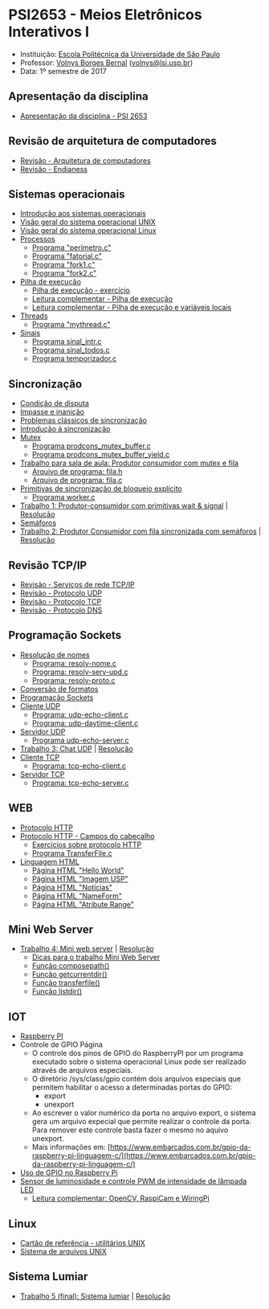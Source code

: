# PSI2653 - Meios Eletrônicos Interativos I

* Instituição: [Escola Politécnica da Universidade de São Paulo](http://www.poli.usp.br/)
* Professor: [Volnys Borges Bernal](http://www.lsi.usp.br/~volnys/academic/curriculum/Curriculum-Lates-Volnys-Borges-Bernal.htm) ([volnys@lsi.usp.br](volnys@lsi.usp.br))
* Data: 1º semestre de 2017

## Apresentação da disciplina
* [Apresentação da disciplina - PSI 2653](files/01-PSI-2653.pdf)

## Revisão de arquitetura de computadores
* [Revisão - Arquitetura de computadores](files/02-RevArquitetura-v6.pdf)
* [Revisão - Endianess](files/03-Endianess-v2.pdf)

## Sistemas operacionais
* [Introdução aos sistemas operacionais](files/04-IntroSistemasOperacionais-v12.pdf)
* [Visão geral do sistema operacional UNIX](files/06-Unix-v5.pdf)
* [Visão geral do sistema operacional Linux](files/07-Linux-v5.pdf)
* [Processos](files/08-Processos-v10.pdf)
	* [Programa "perimetro.c"](files/09-perimetro.c)
	* [Programa "fatorial.c"](files/09-fatorial2.c)
	* [Programa "fork1.c"](files/10-fork1.c)
	* [Programa "fork2.c"](files/11-fork2.c)
* [Pilha de execução](files/12-PilhaExecucao-v10.pdf)
	* [Pilha de execução - exercício](files/13-PilhaExecucao-exercicio-v2.pdf)
	* [Leitura complementar - Pilha de execução](files/14-LeituraComplementar-Pilha-execucao.pdf)
	* [Leitura complementar - Pilha de execução e variáveis locais](files/15-LeituraComplementar-Pilha-execucao-e-variaveis-locais.pdf)
* [Threads](files/22-threads-v8.pdf)
	* [Programa "mythread.c"](files/23-mythread.c)
* [Sinais](files/25-Sinais.pdf)
	* [Programa sinal_intr.c](files/27-sinal_intr.c)
	* [Programa sinal_todos.c](files/28-sinal_todos.c)
	* [Programa temporizador.c](files/29-temporizador.c)

## Sincronização
* [Condição de disputa](files/30-CondicaoDisputa-v5.pdf)
* [Impasse e inanição](files/33-Impasse-Inanicao-v3.pdf)
* [Problemas clássicos de sincronização](files/31-ProblemasClassicos-v6.pdf)
* [Introdução à sincronização](files/35-IntroSincronizacao-v24.pdf)
* [Mutex](files/36-Mutex-v27.pdf)
	* [Programa prodcons_mutex_buffer.c](files/38-prodcons_mutex_buffer.c)
	* [Programa prodcons_mutex_buffer_yield.c](files/39-prodcons_mutex_buffer_yield.c)
* [Trabalho para sala de aula: Produtor consumidor com mutex e fila](files/40-Trabalho-prodcons-mutex-fila-v5.pdf)
	* [Arquivo de programa: fila.h](files/41-fila.h)
	* [Arquivo de programa: fila.c](files/42-fila.c)
* [Primitivas de sincronização de bloqueio explícito](files/43-PrimitivasBloqueioExplicito-v24.pdf)
	* [Programa worker.c](files/44-worker.c)
* [Trabalho 1: Produtor-consumidor com primitivas wait & signal](files/45-Trabalho-prodcons-wait-signal-v4.pdf) | [Resolução](EPs/EP1)
* [Semáforos](files/47-Semaforo-v23.pdf)
* [Trabalho 2: Produtor Consumidor com fila sincronizada com semáforos](files/48-Trabalho-prodcons-fila-com-semaforo-v5.pdf) |  [Resolução](EPs/EP2)

## Revisão TCP/IP
* [Revisão - Serviços de rede TCP/IP](files/60-Revisao-IntroServicoRedes-v7.pdf)
* [Revisão - Protocolo UDP](files/61-Revisao-udp-v5.pdf)
* [Revisão - Protocolo TCP](files/62-Revisao-tcp-v10.pdf)
* [Revisão - Protocolo DNS](files/63-dns-intr-v4.pdf)

## Programação Sockets
* [Resolução de nomes](files/71-ResolucaoNomes-v9.pdf)
	* [Programa: resolv-nome.c](files/72-resolv-nome.c)
	* [Programa: resolv-serv-upd.c](files/73-resolv-serv-udp.c)
	* [Programa: resolv-proto.c](files/74-resolv-proto.c)
* [Conversão de formatos](files/75-ConversaoFormatos-v6.pdf)
* [Programação Sockets](files/76-ProgSockets-v12.pdf)
* [Cliente UDP](files/77-ClienteUDP-v16.pdf)
	* [Programa: udp-echo-client.c](files/78-udp-echo-client.c)
	* [Programa: udp-daytime-client.c](files/79-udp-daytime-client.c)
* [Servidor UDP](files/80-ServidorUDP-v8.pdf)
	* [Programa udp-echo-server.c](files/81-udp-echo-server.c)
* [Trabalho 3: Chat UDP](files/82-Trabalho-UDP-chat-v6.pdf) | [Resolução](EPs/EP3)
* [Cliente TCP](files/83-ClienteTCP-v9.pdf)
	* [Programa: tcp-echo-client.c](files/84-tcp-echo-client.c)
* [Servidor TCP](files/85-ServidorTCP-v12.pdf)
	* [Programa: tcp-echo-server.c](files/86-tcp-echo-server.c)

## WEB
* [Protocolo HTTP](files/101-HTTP-kurose-v3.pdf)
* [Protocolo HTTP - Campos do cabeçalho](files/102-HTTP-CamposCabecalho-v1.pdf)
	* [Exercícios sobre protocolo HTTP](files/103-HTTP-exercicios-v4.pdf)
	* [Programa TransferFile.c](files/104-transferfile.c)
* [Linguagem HTML](files/105-HTML-v9.pdf)
	* [Página HTML "Hello World"](files/106-HTML-HelloWorld.html)
	* [Página HTML "Imagem USP"](files/107-HTML-ImagemUSP.html)
	* [Página HTML "Notícias"](files/108-HTML-Noticias.html)
	* [Página HTML "NameForm"](files/109-HTML-NameForm.html)
	* [Página HTML "Atribute Range"](files/110-HTML-AtributeRange.html)

## Mini Web Server
* [Trabalho 4: Mini web server](files/121-Trabalho-TCP-server-miniwebserver-v7.pdf) | [Resolução](EPs/EP4)
	* [Dicas para o trabalho Mini Web Server](files/122-Dicas-miniwebserver-v3.pdf)
	* [Função composepath()](files/123-miniwebserver-composepath.c)
	* [Função getcurrentdir()](files/124-miniwebserver-getcurrentdir.c)
	* [Função transferfile()](files/126-miniwebserver-transferfile.c)
	* [Função listdir()](files/125-miniwebserver-listdir.c)

## IOT
* [Raspberry PI](181-Raspberry_Pi_3_modelo_B.pdf)
* Controle de GPIO Página
	* O controle dos pinos de GPIO do RaspberryPI por um programa executado sobre o sistema operacional Linux pode ser realizado através de arquivos especiais.
	* O diretório /sys/class/gpio contém dois arquivos especiais que permitem habilitar o acesso a determinadas portas do GPIO:
		* export
		* unexport
	* Ao escrever o valor numérico da porta no arquivo export, o sistema gera um arquivo expecial que permite realizar o controle da porta. Para remover este controle basta fazer o mesmo no aquivo unexport.
	* Mais informações em: [https://www.embarcados.com.br/gpio-da-raspberry-pi-linguagem-c/](https://www.embarcados.com.br/gpio-da-raspberry-pi-linguagem-c/)
* [Uso de GPIO no Raspberry Pi](files/Entrada-Saída_no_RPi-GPIO.pdf)
* [Sensor de luminosidade e controle PWM de intensidade de lâmpada LED](files/185-LDR-pwm-raspberry-pi.pptx)
	* [Leitura complementar: OpenCV, RaspiCam e WiringPi](files/186-Raspicam_wiringpi.pdf)

## Linux
* [Cartão de referência - utilitários UNIX](files/201-unix-ref.pdf)
* [Sistema de arquivos UNIX](files/202-SistemaArquivos.pdf)

## Sistema Lumiar
* [Trabalho 5 (final): Sistema lumiar](files/221-Trabalho-Lumiar-v2.pdf) | [Resolução](EPs/EP5)
